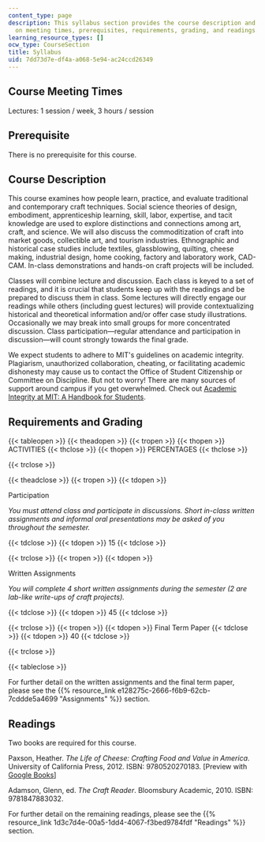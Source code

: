 ```yaml
---
content_type: page
description: This syllabus section provides the course description and information
  on meeting times, prerequisites, requirements, grading, and readings.
learning_resource_types: []
ocw_type: CourseSection
title: Syllabus
uid: 7dd73d7e-df4a-a068-5e94-ac24ccd26349
---
```


Course Meeting Times
--------------------

Lectures: 1 session / week, 3 hours / session

Prerequisite
------------

There is no prerequisite for this course.

Course Description
------------------

This course examines how people learn, practice, and evaluate traditional and contemporary craft techniques. Social science theories of design, embodiment, apprenticeship learning, skill, labor, expertise, and tacit knowledge are used to explore distinctions and connections among art, craft, and science. We will also discuss the commoditization of craft into market goods, collectible art, and tourism industries. Ethnographic and historical case studies include textiles, glassblowing, quilting, cheese making, industrial design, home cooking, factory and laboratory work, CAD-CAM. In-class demonstrations and hands-on craft projects will be included.

Classes will combine lecture and discussion. Each class is keyed to a set of readings, and it is crucial that students keep up with the readings and be prepared to discuss them in class. Some lectures will directly engage our readings while others (including guest lectures) will provide contextualizing historical and theoretical information and/or offer case study illustrations. Occasionally we may break into small groups for more concentrated discussion. Class participation—regular attendance and participation in discussion—will count strongly towards the final grade.

We expect students to adhere to MIT's guidelines on academic integrity. Plagiarism, unauthorized collaboration, cheating, or facilitating academic dishonesty may cause us to contact the Office of Student Citizenship or Committee on Discipline. But not to worry! There are many sources of support around campus if you get overwhelmed. Check out [Academic Integrity at MIT: A Handbook for Students](http://integrity.mit.edu/handbook/helping-you-succeed-resources).

Requirements and Grading
------------------------

{{< tableopen >}}
{{< theadopen >}}
{{< tropen >}}
{{< thopen >}}
ACTIVITIES
{{< thclose >}}
{{< thopen >}}
PERCENTAGES
{{< thclose >}}

{{< trclose >}}

{{< theadclose >}}
{{< tropen >}}
{{< tdopen >}}


Participation

_You must attend class and participate in discussions. Short in-class written assignments and informal oral presentations may be asked of you throughout the semester._


{{< tdclose >}}
{{< tdopen >}}
15
{{< tdclose >}}

{{< trclose >}}
{{< tropen >}}
{{< tdopen >}}


Written Assignments

_You will complete 4 short written assignments during the semester (2 are lab-like write-ups of craft projects)._


{{< tdclose >}}
{{< tdopen >}}
45
{{< tdclose >}}

{{< trclose >}}
{{< tropen >}}
{{< tdopen >}}
Final Term Paper
{{< tdclose >}}
{{< tdopen >}}
40
{{< tdclose >}}

{{< trclose >}}

{{< tableclose >}}

For further detail on the written assignments and the final term paper, please see the {{% resource_link e128275c-2666-f6b9-62cb-7cddde5a4699 "Assignments" %}} section.

Readings
--------

Two books are required for this course.

Paxson, Heather. _The Life of Cheese: Crafting Food and Value in America_. University of California Press, 2012. ISBN: 9780520270183. \[Preview with [Google Books](http://books.google.com/books?id=tVh3p9yaIPgC&pg=PAfrontcover)\]

Adamson, Glenn, ed. _The Craft Reader_. Bloomsbury Academic, 2010. ISBN: 9781847883032.

For further detail on the remaining readings, please see the {{% resource_link 1d3c7d4e-00a5-1dd4-4067-f3bed9784fdf "Readings" %}} section.